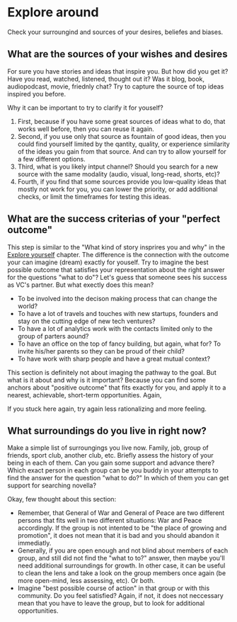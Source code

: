 # Explore around
Check your surroungind and sources of your desires, beliefes and biases.

## What are the sources of your wishes and desires

For sure you have stories and ideas that inspire you. But how did you get it? Have you read, watched, listened, thought out it? Was it blog, book, audiopodcast, movie, friednly chat? Try to capture the source of top ideas inspired you before. 

Why it can be important to try to clarify it for youself? 
1. First, because if you have some great sources of ideas what to do, that works well before, then you can reuse it again. 
2. Second, if you use only that source as fountain of good ideas, then you could find yourself limited by the qantity, quality, or experience similarity of the ideas you gain from that source. And can try to allow yourself for a few different options. 
3. Third, what is you likely intput channel? Should you search for a new source with the same modality (audio, visual, long-read, shorts, etc)? 
4. Fourth, if you find that some sources provide you low-quality ideas that mostly not work for you, you can lower the priority, or add additional checks, or limit the timeframes for testing this ideas. 

## What are the success criterias of your "perfect outcome"
This step is similar to the "What kind of story insprires you and why" in the [Explore yourself](/explore_yourself.md) chapter. The difference is the connection with the outcome your can imagine (dream) exactly for youself. 
Try to imagine the best possible outcome that satisfies your representation about the right answer for the questions "what to do"?  Let's guess that someone sees his success as VC's partner. But what exectly does this mean? 
* To be involved into the decison making process that can change the world? 
* To have a lot of travels and touches with new startups, founders and stay on the cutting edge of new tech ventures?
* To have a lot of analytics work with the contacts limited only to the group of parters aound? 
* To have an office on the top of fancy building, but again, what for? To invite his/her parents so they can be proud of their child? 
* To have work with sharp people and have a great mutual context? 

This section is definitely not about imaging the pathway to the goal. But what is it about and why is it important? Because you can find some anchors about "positive outcome" that fits exactly for you, and apply it to a nearest, achievable, short-term opportunities. Again, 

If you stuck here again, try again less rationalizing and more feeling. 

## What surroundings do you live in right now? 
Make a simple list of surroungings you live now. Family, job, group of friends, sport club, another club, etc. Briefly assess the history of your being in each of them. Can you gain some support and advance there? Which exact person in each group can be you buddy in your attempts to find the answer for the question "what to do?" In which of them you can get support for searching novella? 

Okay, few thought about this section:
* Remember, that General of War and General of Peace are two different persons that fits well in two different situations: War and Peace accordingly. If the group is not intented to be "the place of growing and promotion", it does not mean that it is bad and you should abandon it immediatly. 
* Generally, if you are open enough and not blind about members of each group, and still did not find the "what to to?" answer, then maybe you'll need additional surroundings for growth. In other case, it can be useful to clean the lens and take a look on the group members once again (be more open-mind, less assessing, etc). Or both. 
* Imagine "best possible course of action" in that group or with this community. Do you feel satisfied? Again, if not, it does not neccessary mean that you have to leave the group, but to look for additional opportunities. 




